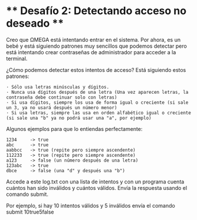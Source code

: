 # ** Desafío 2: Detectando acceso no deseado **

Creo que ΩMEGA está intentando entrar en el sistema. Por ahora, es un bebé y está siguiendo patrones muy sencillos que podemos detectar pero está intentando crear contraseñas de administrador para acceder a la terminal.

¿Cómo podemos detectar estos intentos de acceso? Está siguiendo estos patrones:

    · Sólo usa letras minúsculas y dígitos.
    · Nunca usa dígitos después de una letra (Una vez aparecen letras, la contraseña debe continuar solo con letras)
    · Si usa dígitos, siempre los usa de forma igual o creciente (si sale un 3, ya no usará después un número menor)
    · Si usa letras, siempre las usa en orden alfabético igual o creciente (si sale una "b" ya no podrá usar una "a", por ejemplo)

Algunos ejemplos para que lo entiendas perfectamente:

    1234     -> true
    abc      -> true
    aabbcc   -> true (repite pero siempre ascendente)
    112233   -> true (repite pero siempre ascendente)
    a123     -> false (un número después de una letra)
    123abc   -> true
    dbce     -> false (una "d" y después una "b")

Accede a este log.txt con una lista de intentos y con un programa cuenta cuántos han sido inválidos y cuántos válidos. Envía la respuesta usando el comando submit.

Por ejemplo, si hay 10 intentos válidos y 5 inválidos envía el comando submit 10true5false
